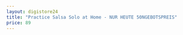 ```yaml
---
layout: digistore24
title: "Practice Salsa Solo at Home - NUR HEUTE 50NGEBOTSPREIS"
price: 89
---
```

